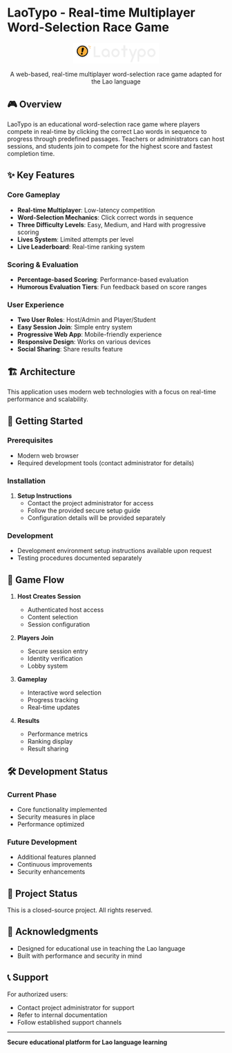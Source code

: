 # LaoTypo - Real-time Multiplayer Word-Selection Race Game

<div align="center">
  <img src="LaoTypo-logo-04.png" alt="LaoTypo Logo" width="200">
  
  A web-based, real-time multiplayer word-selection race game adapted for the Lao language
  
  <!-- Remove technology badges that reveal stack details -->
</div>

## 🎮 Overview

LaoTypo is an educational word-selection race game where players compete in real-time by clicking the correct Lao words in sequence to progress through predefined passages. Teachers or administrators can host sessions, and students join to compete for the highest score and fastest completion time.

## ✨ Key Features

### Core Gameplay
- **Real-time Multiplayer**: Low-latency competition
- **Word-Selection Mechanics**: Click correct words in sequence 
- **Three Difficulty Levels**: Easy, Medium, and Hard with progressive scoring
- **Lives System**: Limited attempts per level
- **Live Leaderboard**: Real-time ranking system

### Scoring & Evaluation
- **Percentage-based Scoring**: Performance-based evaluation
- **Humorous Evaluation Tiers**: Fun feedback based on score ranges

### User Experience
- **Two User Roles**: Host/Admin and Player/Student
- **Easy Session Join**: Simple entry system
- **Progressive Web App**: Mobile-friendly experience
- **Responsive Design**: Works on various devices
- **Social Sharing**: Share results feature

## 🏗️ Architecture

<!-- Remove detailed technology stack information -->
This application uses modern web technologies with a focus on real-time performance and scalability.

<!-- Remove database schema details -->

## 🚀 Getting Started

### Prerequisites
- Modern web browser
- Required development tools (contact administrator for details)

### Installation

<!-- Remove specific repository and configuration details -->
1. **Setup Instructions**
   - Contact the project administrator for access
   - Follow the provided secure setup guide
   - Configuration details will be provided separately

### Development

<!-- Remove specific file names -->
- Development environment setup instructions available upon request
- Testing procedures documented separately

## 📱 Game Flow

1. **Host Creates Session**
   - Authenticated host access
   - Content selection
   - Session configuration

2. **Players Join**
   - Secure session entry
   - Identity verification
   - Lobby system

3. **Gameplay**
   - Interactive word selection
   - Progress tracking
   - Real-time updates

4. **Results**
   - Performance metrics
   - Ranking display
   - Result sharing

## 🛠️ Development Status

### Current Phase
- Core functionality implemented
- Security measures in place
- Performance optimized

### Future Development
- Additional features planned
- Continuous improvements
- Security enhancements

<!-- Remove specific license information for closed source -->
## 📄 Project Status

This is a closed-source project. All rights reserved.

## 🙏 Acknowledgments

- Designed for educational use in teaching the Lao language
- Built with performance and security in mind

## 📞 Support

For authorized users:
- Contact project administrator for support
- Refer to internal documentation
- Follow established support channels

---

**Secure educational platform for Lao language learning** 
